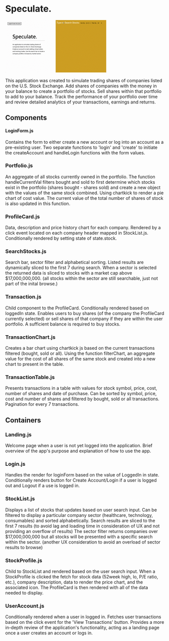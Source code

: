 # Speculate.

![short-demo-main](src/short-demo-main.gif)

This application was created to simulate trading shares of companies listed on the U.S. Stock Exchange. Add shares of companies with the money in your balance to create a portfolio of stocks. Sell shares within that portfolio to add to your balance. Track the performance of your portfolio over time and review detailed analytics of your transactions, earnings and returns.

## Components

#### LoginForm.js

Contains the form to either create a new account or log into an account as a pre-existing user. Two separate functions to 'login' and 'create' to initiate the createAccount and handleLogin functions with the form values.

### Portfolio.js

An aggregate of all stocks currently owned in the portfolio. The function handleCurrentVal filters bought and sold to first determine which stocks exist in the portfolio (shares bought - shares sold) and create a new object with the values of the same stock combined. Using chartkick to render a pie chart of cost value. The current value of the total number of shares of stock is also updated in this function.

### ProfileCard.js

Data, description and price history chart for each company. Rendered by a click event located on each company header mapped in StockList.js. Conditionally rendered by setting state of state.stock.

### SearchStocks.js

Search bar, sector filter and alphabetical sorting. Listed results are dynamically sliced to the first 7 during search. When a sector is selected the returned data is sliced to stocks with a market cap above $17,000,000,000. (all stocks within the sector are still searchable, just not part of the inital browse.)

### Transaction.js

Child component to the ProfileCard. Conditionally rendered based on loggedIn state. Enables users to buy shares (of the company the ProfileCard currently selected) or sell shares of that company if they are within the user portfolio. A sufficient balance is required to buy stocks.

### TransactionChart.js

Creates a bar chart using chartkick js based on the current transactions filtered (bought, sold or all). Using the function filterChart, an aggregate value for the cost of all shares of the same stock and created into a new chart to present in the table.

### TransactionTable.js

Presents transactions in a table with values for stock symbol, price, cost, number of shares and date of purchase. Can be sorted by symbol, price, cost and number of shares and filtered by bought, sold or all transactions. Pagination for every 7 transactions.

## Containers

### Landing.js

Welcome page when a user is not yet logged into the application. Brief overview of the app's purpose and explanation of how to use the app.

### Login.js

Handles the render for loginForm based on the value of LoggedIn in state. Conditionally renders button for Create Account/Login if a user is logged out and Logout if a use is logged in.

### StockList.js

Displays a list of stocks that updates based on user search input. Can be filtered to display a particular company sector (healthcare, technology, consumables) and sorted alphabetically. Search results are sliced to the first 7 results (to avoid lag and loading time in consideration of  UX and not providing an overflow of results) The sector filter returns companies over $17,000,000,000 but all stocks will be presented with a specific search within the sector. (another UX consideration to avoid an overload of sector results to browse)

### StockProfile.js

Child to StockList and rendered based on the user search input. When a StockProfile is clicked the fetch for stock data (52week high, lo, P/E ratio, etc.), company description, data to render the price chart, and the associated icon. The ProfileCard is then rendered with all of the data needed to display. 

### UserAccount.js

Conditionally rendered when a user in logged in. Fetches user transactions based on the click event for the 'View Transactions' button. Provides a more in-depth review of the application's functionality, acting as a landing page once a user creates an account or logs in.

